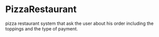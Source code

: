# PizzaRestaurant
pizza restaurant system that ask the user about his order including the toppings and the type of payment.
